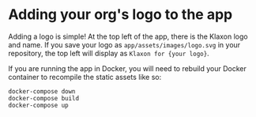 # Adding your org's logo to the app

Adding a logo is simple! At the top left of the app, there is the Klaxon logo and name. If you save your logo as `app/assets/images/logo.svg` in your repository, the top left will display as `Klaxon for {your logo}`.

If you are running the app in Docker, you will need to rebuild your Docker container to recompile the static assets like so:

```
docker-compose down
docker-compose build
docker-compose up
```